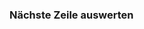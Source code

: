﻿### **Nächste Zeile auswerten**

<!-- DOCCONTENT
Wird die Checkbox angeklickt, wird die Zeile mit dem Wert ausgewertet, sonst nicht.
-->


